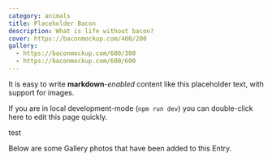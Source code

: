 ```yaml
---
category: animals
title: Placeholder Bacon
description: What is life without bacon?
cover: https://baconmockup.com/400/200
gallery:
  - https://baconmockup.com/600/300
  - https://baconmockup.com/600/600
---
```

It is easy to write **markdown**-*enabled* content like this placeholder text, with support for images.



If you are in local development-mode (`npm run dev`) you can double-click here to edit this page quickly.



test



Below are some Gallery photos that have been added to this Entry.